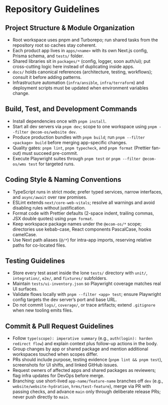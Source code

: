 # Repository Guidelines

## Project Structure & Module Organization
- Root workspace uses pnpm and Turborepo; run shared tasks from the repository root so caches stay coherent.
- Each product app lives in `apps/<name>` with its own Next.js config, Prisma schema, and `tests/` folder.
- Shared libraries sit in `packages/*` (config, logger, soon auth/ui); put cross-cutting logic here instead of duplicating inside apps.
- `docs/` holds canonical references (architecture, testing, workflows); consult it before adding patterns.
- Infrastructure automation (`infra/ansible`, `infra/terraform`) and deployment scripts must be updated when environment variables change.

## Build, Test, and Development Commands
- Install dependencies once with `pnpm install`.
- Start all dev servers via `pnpm dev`; scope to one workspace using `pnpm --filter @ecom-os/website dev`.
- Produce production bundles with `pnpm build`; run `pnpm --filter <package> build` before merging app-specific changes.
- Quality gates: `pnpm lint`, `pnpm typecheck`, and `pnpm format` (Prettier fan-out) must succeed pre-commit.
- Execute Playwright suites through `pnpm test` or `pnpm --filter @ecom-os/wms test` for targeted runs.

## Coding Style & Naming Conventions
- TypeScript runs in strict mode; prefer typed services, narrow interfaces, and `async/await` over raw promises.
- ESLint extends `next/core-web-vitals`; resolve all warnings and avoid disabling rules without justification.
- Format code with Prettier defaults (2-space indent, trailing commas, JSX double quotes) using `pnpm format`.
- Keep workspace package names under the `@ecom-os/*` scope; directories use kebab-case, React components PascalCase, hooks camelCase.
- Use Next path aliases (`@/*`) for intra-app imports, reserving relative paths for co-located files.

## Testing Guidelines
- Store every test asset inside the lone `tests/` directory with `unit/`, `integration/`, `e2e/`, and `fixtures/` subfolders.
- Maintain `tests/ui-inventory.json` so Playwright coverage matches real UI surfaces.
- Validate flows locally with `pnpm --filter <app> test`; ensure Playwright config targets the dev server’s port and base URL.
- Do not commit `logs/`, `coverage/`, or trace artifacts; extend `.gitignore` when new tooling emits files.

## Commit & Pull Request Guidelines
- Follow `type(scope): imperative summary` (e.g., `auth(login): harden redirect flow`) and explain context plus follow-up actions in the body.
- Group changes by app or shared package and mention additional workspaces touched when scopes differ.
- PRs should include purpose, testing evidence (`pnpm lint && pnpm test`), screenshots for UI shifts, and linked GitHub issues.
- Request owners of affected apps and shared packages as reviewers; flag infra updates for DevOps before merge.
- Branching: use short-lived `app-name/feature-name` branches off `dev` (e.g., `website/website-hydration`, `hrms/test-feature`), merge via PR with passing checks, and advance `main` only through deliberate release PRs; never push directly to `main`.

